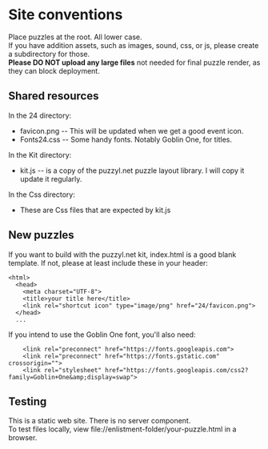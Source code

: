 # Site conventions

Place puzzles at the root. All lower case.<br>
If you have addition assets, such as images, sound, css, or js, please create a subdirectory for those.<br>
**Please DO NOT upload any large files** not needed for final puzzle render, as they can block deployment.

## Shared resources
In the 24 directory:
* favicon.png -- This will be updated when we get a good event icon.
* Fonts24.css -- Some handy fonts. Notably Goblin One, for titles.

In the Kit directory:
* kit.js -- is a copy of the puzzyl.net puzzle layout library. I will copy it update it regularly.

In the Css directory:
* These are Css files that are expected by kit.js

## New puzzles
If you want to build with the puzzyl.net kit, index.html is a good blank template.
If not, please at least include these in your header:
```
<html>
  <head>
    <meta charset="UTF-8">
    <title>your title here</title>
    <link rel="shortcut icon" type="image/png" href="24/favicon.png">
  </head>
  ...
```

If you intend to use the Goblin One font, you'll also need:
```
    <link rel="preconnect" href="https://fonts.googleapis.com">
    <link rel="preconnect" href="https://fonts.gstatic.com" crossorigin="">
    <link rel="stylesheet" href="https://fonts.googleapis.com/css2?family=Goblin+One&amp;display=swap">
```

## Testing
This is a static web site. There is no server component.<br>
To test files locally, view file://enlistment-folder/your-puzzle.html in a browser.